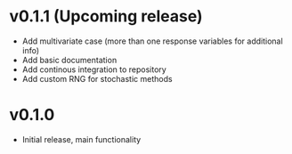 # v0.1.1 (Upcoming release)

- Add multivariate case (more than one response variables for additional info)
- Add basic documentation 
- Add continous integration to repository
- Add custom RNG for stochastic methods



# v0.1.0 

- Initial release, main functionality
